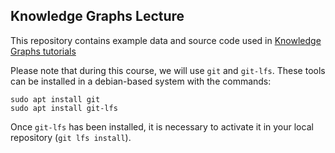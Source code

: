 ## Knowledge Graphs Lecture

This repository contains example data and source code used in [Knowledge Graphs tutorials](https://iccl.inf.tu-dresden.de/web/Knowledge_Graphs_(WS2019/20))


Please note that during this course, we will use `git` and `git-lfs`. These tools can be installed in a debian-based system with the commands:
```
sudo apt install git
sudo apt install git-lfs
```
Once `git-lfs` has been installed, it is necessary to activate it in your local repository (`git lfs install`).
